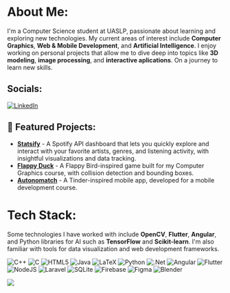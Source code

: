 # About Me:
I'm a Computer Science student at UASLP, passionate about learning and exploring new technologies. My current areas of interest include **Computer Graphics**, **Web & Mobile Development**, and **Artificial Intelligence**. I enjoy working on personal projects that allow me to dive deep into topics like **3D modeling**, **image processing**, and **interactive aplications**. On a journey to learn new skills.

## Socials:
[![LinkedIn](https://img.shields.io/badge/LinkedIn-%230077B5.svg?logo=linkedin&logoColor=white)](https://linkedin.com/in/miguel-angel-garcia-5633672a0/)

## 🚀 Featured Projects:
- **[Statsify](https://github.com/MiguelGarciaVargas/Statsify)** - A Spotify API dashboard that lets you quickly explore and interact with your favorite artists, genres, and listening activity, with insightful visualizations and data tracking.
- **[Flappy Duck](https://github.com/MiguelGarciaVargas/Flappy-Duck)** - A Flappy Bird-inspired game built for my Computer Graphics course, with collision detection and bounding boxes.
- **[Autonomatch](https://github.com/MiguelGarciaVargas/AutonoMatch)** - A Tinder-inspired mobile app, developed for a mobile development course.


# Tech Stack:
Some technologies I have worked with include **OpenCV**, **Flutter**, **Angular**, and Python libraries for AI such as **TensorFlow** and **Scikit-learn**. I'm also familiar with tools for data visualization and web development frameworks.


![C++](https://img.shields.io/badge/c++-%2300599C.svg?style=for-the-badge&logo=c%2B%2B&logoColor=white) ![C](https://img.shields.io/badge/c-%2300599C.svg?style=for-the-badge&logo=c&logoColor=white) ![HTML5](https://img.shields.io/badge/html5-%23E34F26.svg?style=for-the-badge&logo=html5&logoColor=white) ![Java](https://img.shields.io/badge/java-%23ED8B00.svg?style=for-the-badge&logo=openjdk&logoColor=white) ![LaTeX](https://img.shields.io/badge/latex-%23008080.svg?style=for-the-badge&logo=latex&logoColor=white) ![Python](https://img.shields.io/badge/python-3670A0?style=for-the-badge&logo=python&logoColor=ffdd54) ![.Net](https://img.shields.io/badge/.NET-5C2D91?style=for-the-badge&logo=.net&logoColor=white) ![Angular](https://img.shields.io/badge/angular-%23DD0031.svg?style=for-the-badge&logo=angular&logoColor=white) ![Flutter](https://img.shields.io/badge/Flutter-%2302569B.svg?style=for-the-badge&logo=Flutter&logoColor=white) ![NodeJS](https://img.shields.io/badge/node.js-6DA55F?style=for-the-badge&logo=node.js&logoColor=white) ![Laravel](https://img.shields.io/badge/laravel-%23FF2D20.svg?style=for-the-badge&logo=laravel&logoColor=white) ![SQLite](https://img.shields.io/badge/sqlite-%2307405e.svg?style=for-the-badge&logo=sqlite&logoColor=white) ![Firebase](https://img.shields.io/badge/firebase-a08021?style=for-the-badge&logo=firebase&logoColor=ffcd34) ![Figma](https://img.shields.io/badge/figma-%23F24E1E.svg?style=for-the-badge&logo=figma&logoColor=white) ![Blender](https://img.shields.io/badge/blender-%23F5792A.svg?style=for-the-badge&logo=blender&logoColor=white) 

![](https://github-readme-stats.vercel.app/api/top-langs/?username=MiguelGarciaVargas&theme=dark&hide_border=false&include_all_commits=false&count_private=false&layout=compact)

<!-- Proudly created with GPRM ( https://gprm.itsvg.in ) -->
